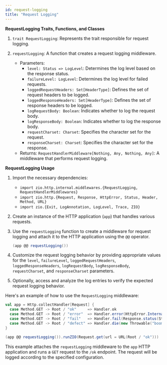 ```yaml
---
id: request-logging
title: "Request Logging"
---
```


**RequestLogging Traits, Functions, and Classes**

1. `trait RequestLogging`: Represents the trait responsible for request logging.

2. `requestLogging`: A function that creates a request logging middleware.
   - Parameters:
     - `level: Status => LogLevel`: Determines the log level based on the response status.
     - `failureLevel: LogLevel`: Determines the log level for failed requests.
     - `loggedRequestHeaders: Set[HeaderType]`: Defines the set of request headers to be logged.
     - `loggedResponseHeaders: Set[HeaderType]`: Defines the set of response headers to be logged.
     - `logRequestBody: Boolean`: Indicates whether to log the request body.
     - `logResponseBody: Boolean`: Indicates whether to log the response body.
     - `requestCharset: Charset`: Specifies the character set for the request.
     - `responseCharset: Charset`: Specifies the character set for the response.
   - Returns: `RequestHandlerMiddleware[Nothing, Any, Nothing, Any]`: A middleware that performs request logging.

**RequestLogging Usage**

1. Import the necessary dependencies:
   - `import zio.http.internal.middlewares.{RequestLogging, RequestHandlerMiddlewares}`
   - `import zio.http.{Request, Response, HttpError, Status, Header, Method, URL}`
   - `import zio.{Exit, LogAnnotation, LogLevel, Trace, ZIO}`

2. Create an instance of the HTTP application (`app`) that handles various requests.

3. Use the `requestLogging` function to create a middleware for request logging and attach it to the HTTP application using the `@@` operator.
   ```scala
   (app @@ requestLogging())
   ```

4. Customize the request logging behavior by providing appropriate values for the `level`, `failureLevel`, `loggedRequestHeaders`, `loggedResponseHeaders`, `logRequestBody`, `logResponseBody`, `requestCharset`, and `responseCharset` parameters.

5. Optionally, access and analyze the log entries to verify the expected request logging behavior.

Here's an example of how to use the `RequestLogging` middleware:

```scala
val app = Http.collectHandler[Request] {
  case Method.GET -> Root / "ok"     => Handler.ok
  case Method.GET -> Root / "error"  => Handler.error(HttpError.InternalServerError())
  case Method.GET -> Root / "fail"   => Handler.fail(Response.status(Status.Forbidden))
  case Method.GET -> Root / "defect" => Handler.die(new Throwable("boom"))
}

(app @@ requestLogging()).runZIO(Request.get(url = URL(Root / "ok")))
```

This example attaches the `requestLogging` middleware to the `app` HTTP application and runs a `GET` request to the `/ok` endpoint. The request will be logged according to the specified configuration.